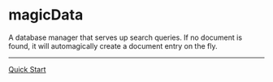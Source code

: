 
<!-- [Markdown Guide](guide.md ':include') -->

# magicData

A database manager that serves up search queries. If no document is found, it will automagically create a document entry on the fly.

---

[Quick Start](usage/manual.md ':include')